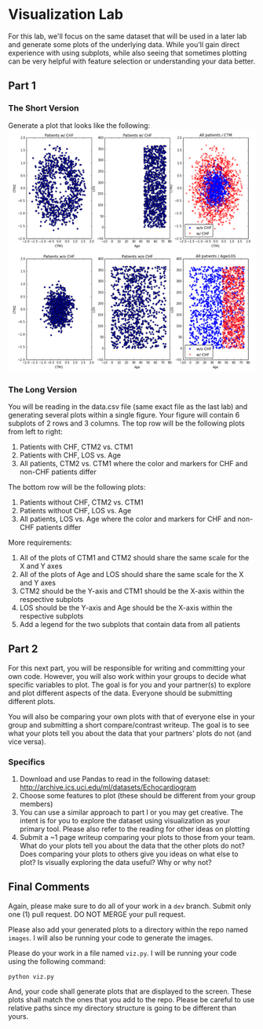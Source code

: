 # Visualization Lab #

For this lab, we'll focus on the same dataset that will be used in a later lab
and generate some plots of the underlying data.  While you'll gain direct
experience with using subplots, while also seeing that sometimes plotting can
be very helpful with feature selection or understanding your data better.

## Part 1

### The Short Version
Generate a plot that looks like the following:
![](plot.png)

### The Long Version

You will be reading in the data.csv file (same exact file as the last lab) and
generating several plots within a single figure.  Your figure will contain 6
subplots of 2 rows and 3 columns.  The top row will be the following plots
from left to right:

1. Patients with CHF, CTM2 vs. CTM1
2. Patients with CHF, LOS vs. Age
3. All patients, CTM2 vs. CTM1 where the color and markers for CHF and non-CHF
   patients differ

The bottom row will be the following plots:

1. Patients without CHF, CTM2 vs. CTM1
2. Patients without CHF, LOS vs. Age
3. All patients, LOS vs. Age where the color and markers for CHF and non-CHF
   patients differ

More requirements:

1. All of the plots of CTM1 and CTM2 should share the same scale for the X and Y
   axes
2. All of the plots of Age and LOS should share the same scale for the X and Y
   axes
3. CTM2 should be the Y-axis and CTM1 should be the X-axis within the respective
   subplots
4. LOS should be the Y-axis and Age should be the X-axis within the respective
   subplots
5. Add a legend for the two subplots that contain data from all patients

## Part 2

For this next part, you will be responsible for writing and committing your own
code.  However, you will also work within your groups to decide what specific
variables to plot.  The goal is for you and your partner(s) to explore and plot
different aspects of the data.  Everyone should be submitting different plots.

You will also be comparing your own plots with that of everyone else in your
group and submitting a short compare/contrast writeup.  The goal is to see what
your plots tell you about the data that your partners' plots do not (and vice
versa).  

### Specifics

1. Download and use Pandas to read in the following dataset: http://archive.ics.uci.edu/ml/datasets/Echocardiogram
2. Choose some features to plot (these should be different from your group members)
3. You can use a similar approach to part I or you may get creative.  The intent is for you to explore the dataset using visualization as your primary tool.  Please also refer to the reading for other ideas on plotting
4. Submit a ~1 page writeup comparing your plots to those from your team.  What do your plots tell you about the data that the other plots do not?  Does comparing your plots to others give you ideas on what else to plot?  Is visually exploring the data useful?  Why or why not?

## Final Comments

Again, please make sure to do all of your work in a `dev` branch.  Submit only
one (1) pull request.  DO NOT MERGE your pull request.

Please also add your generated plots to a directory within the repo named
`images`.  I will also be running your code to generate the images.

Please do your work in a file named `viz.py`.  I will be running your code using the following command:

```
python viz.py
```

And, your code shall generate plots that are displayed to the screen.  These
plots shall match the ones that you add to the repo.  Please be careful to use
relative paths since my directory structure is going to be different than
yours.
